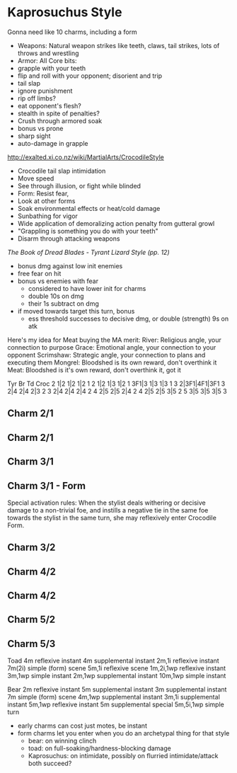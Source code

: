 # Kaprosuchus Style
Gonna need like 10 charms, including a form
- Weapons: Natural weapon strikes like teeth, claws, tail strikes, lots of throws and wrestling
- Armor: All
Core bits:
- grapple with your teeth
- flip and roll with your opponent; disorient and trip
- tail slap
- ignore punishment
- rip off limbs?
- eat opponent's flesh?
- stealth in spite of penalties?
- Crush through armored soak
- bonus vs prone
- sharp sight
- auto-damage in grapple

http://exalted.xi.co.nz/wiki/MartialArts/CrocodileStyle
- Crocodile tail slap intimidation 
- Move speed
- See through illusion, or fight while blinded
- Form: Resist fear,
- Look at other forms
- Soak environmental effects or heat/cold damage
- Sunbathing for vigor
- Wide application of demoralizing action penalty from gutteral growl
- "Grappling is something you do with your teeth"
- Disarm through attacking weapons

*The Book of Dread Blades - Tyrant Lizard Style (pp. 12)*
- bonus dmg against low init enemies
- free fear on hit
- bonus vs enemies with fear
    - considered to have lower init for charms
    - double 10s on dmg
    - their 1s subtract on dmg
- if moved towards target this turn, bonus
    - ess threshold successes to decisive dmg, or double (strength) 9s on atk

Here's my idea for Meat buying the MA merit:
River: Religious angle, your connection to purpose
Grace: Emotional angle, your connection to your opponent
Scrimshaw: Strategic angle, your connection to plans and executing them
Mongrel: Bloodshed is its own reward, don't overthink it
Meat: Bloodshed is it's own reward, don't overthink it, got it

Tyr Br  Td  Croc
2 1|2 1|2 1|2 1
2 1|2 1|3 1|2 1
3F1|3 1|3 1|3 1
3 2|3F1|4F1|3F1
3 2|4 2|4 2|3 2
3 2|4 2|4 2|4 2
4 2|5 2|5 2|4 2
4 2|5 2|5 3|5 2
5 3|5 3|5 3|5 3

## Charm 2/1
## Charm 2/1
## Charm 3/1
## Charm 3/1 - Form
Special activation rules: When the stylist deals withering or decisive damage to a non-trivial foe, and instills a negative tie in the same foe towards the stylist in the same turn, she may reflexively enter Crocodile Form.
## Charm 3/2
## Charm 4/2
## Charm 4/2
## Charm 5/2
## Charm 5/3


Toad
4m reflexive instant
    4m supplemental instant
    2m,1i reflexive instant
        7m(2i) simple (form) scene
            5m,1i reflexive scene
                1m,2i,1wp reflexive instant
            3m,1wp simple instant
                2m,1wp supplemental instant
                    10m,1wp simple instant

Bear
2m reflexive instant
5m supplemental instant
    3m supplemental instant
    7m simple (form) scene
        4m,1wp supplemental instant
            3m,1i supplemental instant
            5m,1wp reflexive instant
            5m supplemental special
                5m,5i,1wp simple turn

- early charms can cost just motes, be instant
- form charms let you enter when you do an archetypal thing for that style
    - bear: on winning clinch
    - toad: on full-soaking/hardness-blocking damage
    - Kaprosuchus: on intimidate, possibly on flurried intimidate/attack both succeed?

